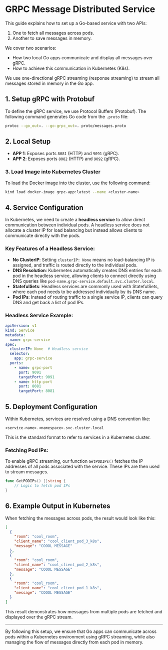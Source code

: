 
# GRPC Message Distributed Service

This guide explains how to set up a Go-based service with two APIs:

1. One to fetch all messages across pods.
2. Another to save messages in memory.

We cover two scenarios:
- How two local Go apps communicate and display all messages over gRPC.
- How to achieve this communication in Kubernetes (K8s).

We use one-directional gRPC streaming (response streaming) to stream all messages stored in memory in the Go app.

## 1. Setup gRPC with Protobuf

To define the gRPC service, we use Protocol Buffers (Protobuf). The following command generates Go code from the `.proto` file:

```bash
protoc --go_out=. --go-grpc_out=. proto/messages.proto
```

## 2. Local Setup

- **APP 1**: Exposes ports `8081` (HTTP) and `9091` (gRPC).
- **APP 2**: Exposes ports `8082` (HTTP) and `9092` (gRPC).

### 3. Load Image into Kubernetes Cluster

To load the Docker image into the cluster, use the following command:

```bash
kind load docker-image grpc-app:latest --name <cluster-name>
```

## 4. Service Configuration

In Kubernetes, we need to create a **headless service** to allow direct communication between individual pods. A headless service does not allocate a cluster IP for load balancing but instead allows clients to communicate directly with the pods.

### Key Features of a Headless Service:
- **No ClusterIP**: Setting `clusterIP: None` means no load-balancing IP is assigned, and traffic is routed directly to the individual pods.
- **DNS Resolution**: Kubernetes automatically creates DNS entries for each pod in the headless service, allowing clients to connect directly using DNS queries like `pod-name.grpc-service.default.svc.cluster.local`.
- **StatefulSets**: Headless services are commonly used with StatefulSets, where each pod needs to be addressed individually by its DNS name.
- **Pod IPs**: Instead of routing traffic to a single service IP, clients can query DNS and get back a list of pod IPs.

### Headless Service Example:

```yaml
apiVersion: v1
kind: Service
metadata:
  name: grpc-service
spec:
  clusterIP: None  # Headless service
  selector:
    app: grpc-service
  ports:
    - name: grpc-port
      port: 9091
      targetPort: 9091
    - name: http-port
      port: 8081
      targetPort: 8081
```

## 5. Deployment Configuration

Within Kubernetes, services are resolved using a DNS convention like:

```
<service-name>.<namespace>.svc.cluster.local
```

This is the standard format to refer to services in a Kubernetes cluster.

### Fetching Pod IPs:

To enable gRPC streaming, our function `GetPODIPs()` fetches the IP addresses of all pods associated with the service. These IPs are then used to stream messages.

```go
func GetPODIPs() []string {
    // Logic to fetch pod IPs
}
```

## 6. Example Output in Kubernetes

When fetching the messages across pods, the result would look like this:

```json
[
  {
    "room": "cool_room",
    "client_name": "cool_client_pod_3_k8s",
    "message": "COOOL MESSAGE"
  },
  {
    "room": "cool_room",
    "client_name": "cool_client_pod_2_k8s",
    "message": "COOOL MESSAGE"
  },
  {
    "room": "cool_room",
    "client_name": "cool_client_pod_1_k8s",
    "message": "COOOL MESSAGE"
  }
]
```

This result demonstrates how messages from multiple pods are fetched and displayed over the gRPC stream.

---

By following this setup, we ensure that Go apps can communicate across pods within a Kubernetes environment using gRPC streaming, while also managing the flow of messages directly from each pod in memory.
